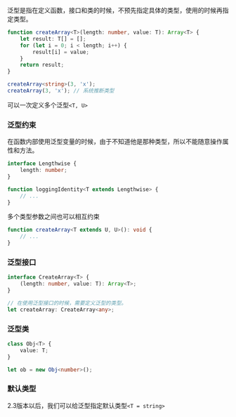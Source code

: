泛型是指在定义函数，接口和类的时候，不预先指定具体的类型，使用的时候再指定类型。

```ts
function createArray<T>(length: number, value: T): Array<T> {
    let result: T[] = [];
    for (let i = 0; i < length; i++) {
        result[i] = value;
    }
    return result;
}

createArray<string>(3, 'x');
createArray(3, 'x'); // 系统推断类型
```

可以一次定义多个泛型`<T, U>`

### 泛型约束

在函数内部使用泛型变量的时候，由于不知道他是那种类型，所以不能随意操作属性和方法。

```ts
interface Lengthwise {
    length: number;
}

function loggingIdentity<T extends Lengthwise> {
	// ...
}
```

多个类型参数之间也可以相互约束

```ts
function createArray<T extends U, U>(): void {
    // ...
}
```

### 泛型接口

```ts
interface CreateArray<T> {
    (length: number, value: T): Array<T>;
}

// 在使用泛型接口的时候，需要定义泛型的类型。
let createArray: CreateArray<any>;
```

### 泛型类

```ts
class Obj<T> {
    value: T;
}

let ob = new Obj<number>();
```

### 默认类型

2.3版本以后，我们可以给泛型指定默认类型`<T = string>`